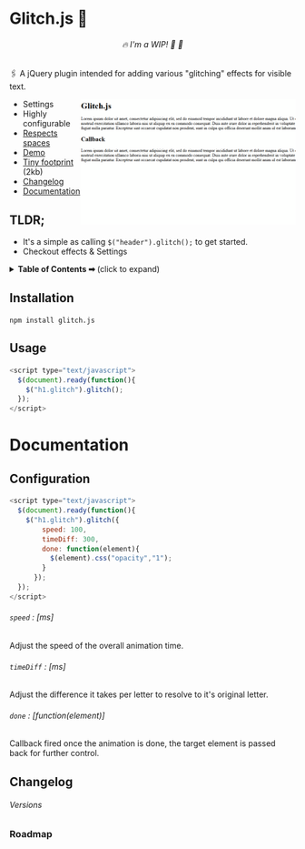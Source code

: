 # Glitch.js 📀
<div align="center">

###### 🔥 I'm a WIP! 👩 🚒
</div>

🖇 A jQuery plugin intended for adding various "glitching" effects for visible text.

<img align="right" src=".github/glitch-js.gif?raw=true" height="220">

- Settings
- Highly configurable
- [Respects spaces](#git)
- [Demo](#manage-pre-releases)
- [Tiny footprint](#publish-to-npm) (2kb)
- [Changelog](#changelog)
- [Documentation](#github-releases)



## TLDR;
- It's a simple as calling `$("header").glitch();` to get started.
- Checkout effects & Settings

<details>
  <summary>
    <strong>Table of Contents ➡</strong> (click to expand)
  </summary>


  - [Installation](#Installation)
  - [Usage](#Usage)
  - [Configuration](#Configuration)
  - [Documentation](#Documentation)
  - [Versions / Changelog](#Changelog)
  - [Roadmap](URL)

  <div align="center">
    A TundraDawn project
  </div>

</details>


## Installation
`npm install glitch.js`
## Usage
```Javascript
<script type="text/javascript">
  $(document).ready(function(){
    $("h1.glitch").glitch();
  });
</script>

```
# Documentation
## Configuration
```Javascript
<script type="text/javascript">
  $(document).ready(function(){
    $("h1.glitch").glitch({
        speed: 100,
        timeDiff: 300,
        done: function(element){
          $(element).css("opacity","1");
        }
      });
  });
</script>
```
###### `speed` : [ms]
Adjust the speed of the overall animation time.
###### `timeDiff` : [ms]
Adjust the difference it takes per letter to resolve to it's original letter.
###### `done` : [function(element)]
Callback fired once the animation is done, the target element is passed back for further control.
## Changelog
###### Versions
### Roadmap
